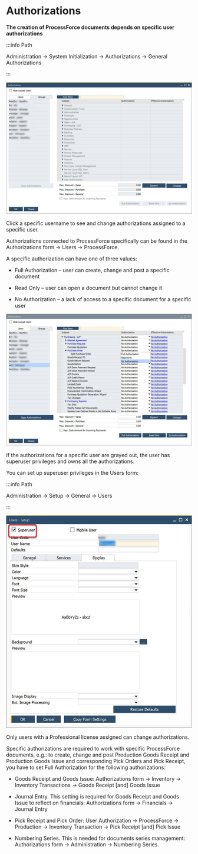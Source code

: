 # Authorizations

**The creation of ProcessForce documents depends on specific user authorizations**

:::info Path

Administration → System Initialization → Authorizations → General Authorizations

:::

![Path](./media/authorizations-main.png)


Click a specific username to see and change authorizations assigned to a specific user.

Authorizations connected to ProcessForce specifically can be found in the Authorizations form → Users → ProcessForce.

A specific authorization can have one of three values:

- Full Authorization – user can create, change and post a specific document

- Read Only – user can open a document but cannot change it

- No Authorization – a lack of access to a specific document for a specific user

![Path](./media/authorizations-options.png)

If the authorizations for a specific user are grayed out, the user has superuser privileges and owns all the authorizations.

You can set up superuser privileges in the Users form:

:::info Path

Administration → Setup → General → Users

:::

![Superuser](./media/super-user.jpg)

Only users with a Professional license assigned can change authorizations.

Specific authorizations are required to work with specific ProcessForce documents, e.g.: to create, change and post Production Goods Receipt and Production Goods Issue and corresponding Pick Orders and Pick Receipt, you have to set Full Authorization for the following authorizations:

- Goods Receipt and Goods Issue: Authorizations form → Inventory → Inventory Transactions → Goods Receipt [and] Goods Issue

- Journal Entry. This setting is required for Goods Receipt and Goods Issue to reflect on financials: Authorizations form → Financials → Journal Entry

- Pick Receipt and Pick Order: User Authorization → ProcessForce → Production → Inventory Transaction → Pick Receipt [and] Pick Issue

- Numbering Series. This is needed for documents series management: Authorizations form → Administration → Numbering Series.

